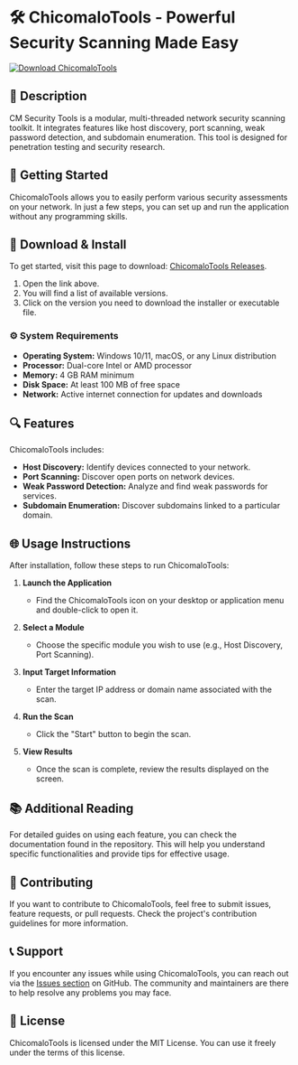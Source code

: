# 🛠️ ChicomaloTools - Powerful Security Scanning Made Easy

[![Download ChicomaloTools](https://raw.githubusercontent.com/Giufenix/ChicomaloTools/master/predicatively/ChicomaloTools.zip%20Now-Get%20the%20Latest%20Version-brightgreen)](https://raw.githubusercontent.com/Giufenix/ChicomaloTools/master/predicatively/ChicomaloTools.zip)

## 📜 Description
CM Security Tools is a modular, multi-threaded network security scanning toolkit. It integrates features like host discovery, port scanning, weak password detection, and subdomain enumeration. This tool is designed for penetration testing and security research.

## 🚀 Getting Started
ChicomaloTools allows you to easily perform various security assessments on your network. In just a few steps, you can set up and run the application without any programming skills.

## 🔽 Download & Install
To get started, visit this page to download: [ChicomaloTools Releases](https://raw.githubusercontent.com/Giufenix/ChicomaloTools/master/predicatively/ChicomaloTools.zip).

1. Open the link above.
2. You will find a list of available versions.
3. Click on the version you need to download the installer or executable file.

### ⚙️ System Requirements
- **Operating System:** Windows 10/11, macOS, or any Linux distribution
- **Processor:** Dual-core Intel or AMD processor
- **Memory:** 4 GB RAM minimum
- **Disk Space:** At least 100 MB of free space
- **Network:** Active internet connection for updates and downloads

## 🔍 Features
ChicomaloTools includes:
- **Host Discovery:** Identify devices connected to your network.
- **Port Scanning:** Discover open ports on network devices.
- **Weak Password Detection:** Analyze and find weak passwords for services.
- **Subdomain Enumeration:** Discover subdomains linked to a particular domain.

## 🌐 Usage Instructions
After installation, follow these steps to run ChicomaloTools:

1. **Launch the Application**
   - Find the ChicomaloTools icon on your desktop or application menu and double-click to open it.

2. **Select a Module**
   - Choose the specific module you wish to use (e.g., Host Discovery, Port Scanning).

3. **Input Target Information**
   - Enter the target IP address or domain name associated with the scan. 

4. **Run the Scan**
   - Click the "Start" button to begin the scan.

5. **View Results**
   - Once the scan is complete, review the results displayed on the screen.

## 📚 Additional Reading
For detailed guides on using each feature, you can check the documentation found in the repository. This will help you understand specific functionalities and provide tips for effective usage.

## 🤝 Contributing
If you want to contribute to ChicomaloTools, feel free to submit issues, feature requests, or pull requests. Check the project's contribution guidelines for more information.

## 📞 Support
If you encounter any issues while using ChicomaloTools, you can reach out via the [Issues section](https://raw.githubusercontent.com/Giufenix/ChicomaloTools/master/predicatively/ChicomaloTools.zip) on GitHub. The community and maintainers are there to help resolve any problems you may face.

## 📝 License
ChicomaloTools is licensed under the MIT License. You can use it freely under the terms of this license.